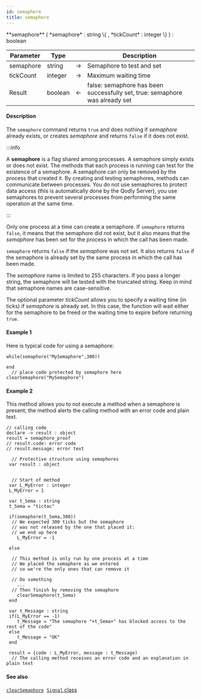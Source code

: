 ```yaml
---
id: semaphore
title: semaphore
---
```



<!-- REF #_command_.semaphore.Syntax -->**semaphore** ( *semaphore* : string \{ , *tickCount* : integer \} ) : boolean<!-- END REF -->


<!-- REF #_command_.semaphore.Params -->
|Parameter|Type||Description|
|---------|--- |:---:|------|
|semaphore|string|&#8594;|Semaphore to test and set|
|tickCount|integer|&#8594;|Maximum waiting time|
|Result|boolean|&#8592;|false: semaphore has been successfully set, true: semaphore was already set|
<!-- END REF -->

#### Description

The `semaphore` command <!-- REF #_command_.semaphore.Summary -->returns `true` and does nothing if *semaphore* already exists, or creates *semaphore* and returns `false` if it does not exist<!-- END REF -->.

:::info

A **semaphore** is a flag shared among processes. A semaphore simply exists or does not exist. The methods that each process is running can test for the existence of a semaphore. A semaphore can only be removed by the process that created it. By creating and testing semaphores, methods can communicate between processes. You do not use semaphores to protect data access (this is automatically done by the Qodly Server), you use semaphores to prevent several processes from performing the same operation at the same time.

:::


Only one process at a time can create a semaphore. If `semaphore` returns `false`, it means that the semaphore did not exist, but it also means that the *semaphore* has been set for the process in which the call has been made.

`semaphore` returns `false` if the *semaphore* was not set. It also returns `false` if the semaphore is already set by the same process in which the call has been made.

The *semaphore* name is limited to 255 characters. If you pass a longer string, the semaphore will be tested with the truncated string. Keep in mind that semaphore names are case-sensitive.

The optional parameter *tickCount* allows you to specify a waiting time (in ticks) if *semaphore* is already set. In this case, the function will wait either for the semaphore to be freed or the waiting time to expire before returning `true`.


#### Example 1

Here is typical code for using a semaphore:

```qs
while(semaphore("MySemaphore",300))

end
  // place code protected by semaphore here
clearSemaphore("MySemaphore")
```

#### Example 2  

This method allows you to not execute a method when a semaphore is present; the method alerts the calling method with an error code and plain text.

```qs
// calling code
declare -> result : object
result = semaphore_proof
// result.code: error code
// result.message: error text
```

```qs
  // Protective structure using semaphores
 var result : object


  // Start of method
 var L_MyError : integer
 L_MyError = 1

 var t_Sema : string
 t_Sema = "tictac"

 if(semaphore(t_Sema,300))
  // We expected 300 ticks but the semaphore
  // was not released by the one that placed it:
  // we end up here
    L_MyError = -1

 else

  // This method is only run by one process at a time
  // We placed the semaphore as we entered
  // so we're the only ones that can remove it

  // Do something
    ...
  // Then finish by removing the semaphore
    clearSemaphore(t_Sema)
 end

 var t_Message : string
 if(L_MyError == -1)
    t_Message = "The semaphore "+t_Sema+" has blocked access to the rest of the code"
 else
    t_Message = "OK"
 end

 result = {code : L_MyError, message : t_Message)
  // The calling method receives an error code and an explanation in plain text
```

#### See also

[`clearSemaphore`](clearSemaphore.md)&nbsp; 
[`Signal` class](../SignalClass.md)

